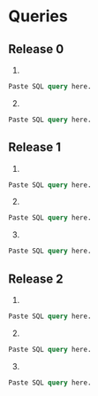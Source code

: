 # Queries

## Release 0
1.
  ```sql
Paste SQL query here.
```

2.
  ```sql
Paste SQL query here.
```


## Release 1
1.
  ```sql
Paste SQL query here.
```

2.
  ```sql
Paste SQL query here.
```

3.
  ```sql
Paste SQL query here.
```


## Release 2
1.
  ```sql
Paste SQL query here.
```

2.
  ```sql
Paste SQL query here.
```

3.
  ```sql
Paste SQL query here.
```